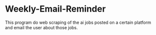 # Weekly-Email-Reminder
This program do web scraping of the ai jobs posted on a certain platform and email the user about those jobs.